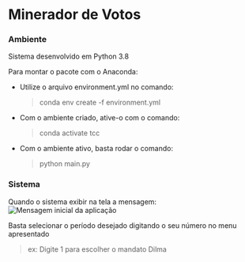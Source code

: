 # Minerador de Votos

### Ambiente
Sistema desenvolvido em Python 3.8

Para montar o pacote com o Anaconda:
* Utilize o arquivo environment.yml no comando:
    > conda env create -f environment.yml
* Com o ambiente criado, ative-o com o comando:
    > conda activate tcc
* Com o ambiente ativo, basta rodar o comando:
    > python main.py

### Sistema
Quando o sistema exibir na tela a mensagem:
![Mensagem inicial da aplicação](https://res.cloudinary.com/dy4purla0/image/upload/v1606089281/mensagem_rvtl99.png)

Basta selecionar o período desejado digitando o seu número no menu apresentado <br />
>ex: Digite 1 para escolher o mandato Dilma
